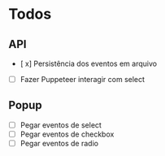 # Todos

## API

- [ x] Persistência dos eventos em arquivo
- [ ] Fazer Puppeteer interagir com select

## Popup

- [ ] Pegar eventos de select
- [ ] Pegar eventos de checkbox
- [ ] Pegar eventos de radio
